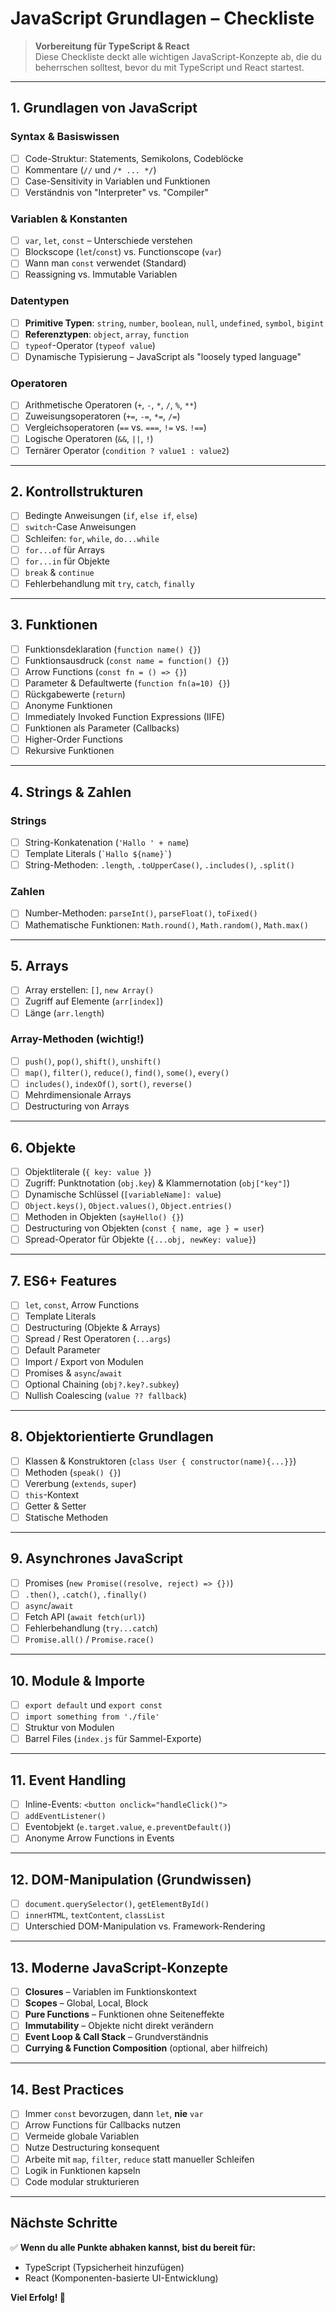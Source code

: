 # JavaScript Grundlagen – Checkliste

> **Vorbereitung für TypeScript & React**  
> Diese Checkliste deckt alle wichtigen JavaScript-Konzepte ab, die du beherrschen solltest, bevor du mit TypeScript und React startest.

---

## 1. Grundlagen von JavaScript

### Syntax & Basiswissen

- [ ] Code-Struktur: Statements, Semikolons, Codeblöcke
- [ ] Kommentare (`//` und `/* ... */`)
- [ ] Case-Sensitivity in Variablen und Funktionen
- [ ] Verständnis von "Interpreter" vs. "Compiler"

### Variablen & Konstanten

- [ ] `var`, `let`, `const` – Unterschiede verstehen
- [ ] Blockscope (`let`/`const`) vs. Functionscope (`var`)
- [ ] Wann man `const` verwendet (Standard)
- [ ] Reassigning vs. Immutable Variablen

### Datentypen

- [ ] **Primitive Typen**: `string`, `number`, `boolean`, `null`, `undefined`, `symbol`, `bigint`
- [ ] **Referenztypen**: `object`, `array`, `function`
- [ ] `typeof`-Operator (`typeof value`)
- [ ] Dynamische Typisierung – JavaScript als "loosely typed language"

### Operatoren

- [ ] Arithmetische Operatoren (`+`, `-`, `*`, `/`, `%`, `**`)
- [ ] Zuweisungsoperatoren (`+=`, `-=`, `*=`, `/=`)
- [ ] Vergleichsoperatoren (`==` vs. `===`, `!=` vs. `!==`)
- [ ] Logische Operatoren (`&&`, `||`, `!`)
- [ ] Ternärer Operator (`condition ? value1 : value2`)

---

## 2. Kontrollstrukturen

- [ ] Bedingte Anweisungen (`if`, `else if`, `else`)
- [ ] `switch`-Case Anweisungen
- [ ] Schleifen: `for`, `while`, `do...while`
- [ ] `for...of` für Arrays
- [ ] `for...in` für Objekte
- [ ] `break` & `continue`
- [ ] Fehlerbehandlung mit `try`, `catch`, `finally`

---

## 3. Funktionen

- [ ] Funktionsdeklaration (`function name() {}`)
- [ ] Funktionsausdruck (`const name = function() {}`)
- [ ] Arrow Functions (`const fn = () => {}`)
- [ ] Parameter & Defaultwerte (`function fn(a=10) {}`)
- [ ] Rückgabewerte (`return`)
- [ ] Anonyme Funktionen
- [ ] Immediately Invoked Function Expressions (IIFE)
- [ ] Funktionen als Parameter (Callbacks)
- [ ] Higher-Order Functions
- [ ] Rekursive Funktionen

---

## 4. Strings & Zahlen

### Strings

- [ ] String-Konkatenation (`'Hallo ' + name`)
- [ ] Template Literals (`` `Hallo ${name}` ``)
- [ ] String-Methoden: `.length`, `.toUpperCase()`, `.includes()`, `.split()`

### Zahlen

- [ ] Number-Methoden: `parseInt()`, `parseFloat()`, `toFixed()`
- [ ] Mathematische Funktionen: `Math.round()`, `Math.random()`, `Math.max()`

---

## 5. Arrays

- [ ] Array erstellen: `[]`, `new Array()`
- [ ] Zugriff auf Elemente (`arr[index]`)
- [ ] Länge (`arr.length`)

### Array-Methoden (wichtig!)

- [ ] `push()`, `pop()`, `shift()`, `unshift()`
- [ ] `map()`, `filter()`, `reduce()`, `find()`, `some()`, `every()`
- [ ] `includes()`, `indexOf()`, `sort()`, `reverse()`
- [ ] Mehrdimensionale Arrays
- [ ] Destructuring von Arrays

---

## 6. Objekte

- [ ] Objektliterale (`{ key: value }`)
- [ ] Zugriff: Punktnotation (`obj.key`) & Klammernotation (`obj["key"]`)
- [ ] Dynamische Schlüssel (`[variableName]: value`)
- [ ] `Object.keys()`, `Object.values()`, `Object.entries()`
- [ ] Methoden in Objekten (`sayHello() {}`)
- [ ] Destructuring von Objekten (`const { name, age } = user`)
- [ ] Spread-Operator für Objekte (`{...obj, newKey: value}`)

---

## 7. ES6+ Features

- [ ] `let`, `const`, Arrow Functions
- [ ] Template Literals
- [ ] Destructuring (Objekte & Arrays)
- [ ] Spread / Rest Operatoren (`...args`)
- [ ] Default Parameter
- [ ] Import / Export von Modulen
- [ ] Promises & `async`/`await`
- [ ] Optional Chaining (`obj?.key?.subkey`)
- [ ] Nullish Coalescing (`value ?? fallback`)

---

## 8. Objektorientierte Grundlagen

- [ ] Klassen & Konstruktoren (`class User { constructor(name){...}}`)
- [ ] Methoden (`speak() {}`)
- [ ] Vererbung (`extends`, `super`)
- [ ] `this`-Kontext
- [ ] Getter & Setter
- [ ] Statische Methoden

---

## 9. Asynchrones JavaScript

- [ ] Promises (`new Promise((resolve, reject) => {})`)
- [ ] `.then()`, `.catch()`, `.finally()`
- [ ] `async`/`await`
- [ ] Fetch API (`await fetch(url)`)
- [ ] Fehlerbehandlung (`try...catch`)
- [ ] `Promise.all()` / `Promise.race()`

---

## 10. Module & Importe

- [ ] `export default` und `export const`
- [ ] `import something from './file'`
- [ ] Struktur von Modulen
- [ ] Barrel Files (`index.js` für Sammel-Exporte)

---

## 11. Event Handling

- [ ] Inline-Events: `<button onclick="handleClick()">`
- [ ] `addEventListener()`
- [ ] Eventobjekt (`e.target.value`, `e.preventDefault()`)
- [ ] Anonyme Arrow Functions in Events

---

## 12. DOM-Manipulation (Grundwissen)

- [ ] `document.querySelector()`, `getElementById()`
- [ ] `innerHTML`, `textContent`, `classList`
- [ ] Unterschied DOM-Manipulation vs. Framework-Rendering

---

## 13. Moderne JavaScript-Konzepte

- [ ] **Closures** – Variablen im Funktionskontext
- [ ] **Scopes** – Global, Local, Block
- [ ] **Pure Functions** – Funktionen ohne Seiteneffekte
- [ ] **Immutability** – Objekte nicht direkt verändern
- [ ] **Event Loop & Call Stack** – Grundverständnis
- [ ] **Currying & Function Composition** (optional, aber hilfreich)

---

## 14. Best Practices

- [ ] Immer `const` bevorzugen, dann `let`, **nie** `var`
- [ ] Arrow Functions für Callbacks nutzen
- [ ] Vermeide globale Variablen
- [ ] Nutze Destructuring konsequent
- [ ] Arbeite mit `map`, `filter`, `reduce` statt manueller Schleifen
- [ ] Logik in Funktionen kapseln
- [ ] Code modular strukturieren

---

## Nächste Schritte

✅ **Wenn du alle Punkte abhaken kannst, bist du bereit für:**

- TypeScript (Typsicherheit hinzufügen)
- React (Komponenten-basierte UI-Entwicklung)

**Viel Erfolg! 🚀**
